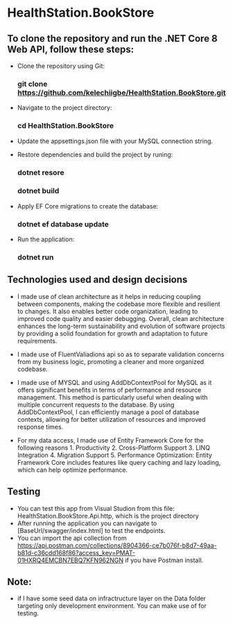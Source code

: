 # HealthStation.BookStore

  ## To clone the repository and run the .NET Core 8 Web API, follow these steps:

   - Clone the repository using Git:
     ### git clone https://github.com/kelechiigbe/HealthStation.BookStore.git

   - Navigate to the project directory:
     ### cd HealthStation.BookStore

   - Update the appsettings.json file with your MySQL connection string.

   - Restore dependencies and build the project by runing:
     ### dotnet resore 
     ### dotnet build

   - Apply EF Core migrations to create the database:
     ### dotnet ef database update

   - Run the application:
     ### dotnet run


  ## Technologies used and design decisions
   - I made use of clean architecture as it helps in reducing coupling between components, making the codebase more flexible and resilient to   changes. It also enables better code organization, leading to improved code quality and easier debugging. Overall, clean architecture enhances the long-term sustainability and evolution of software projects by providing a solid foundation for growth and adaptation to future requirements.

   - I made use of FluentValiadions api so as to separate validation concerns from my business logic, promoting a cleaner and more organized codebase.

   - I made use of MYSQL and using AddDbContextPool for MySQL as it offers significant benefits in terms of performance and resource management. This method is particularly useful when dealing with multiple concurrent requests to the database. By using AddDbContextPool, I can efficiently manage a pool of database contexts, allowing for better utilization of resources and improved response times.

   - For my data access, I made use of Entity Framework Core for the following reasons 1. Productivity 2. Cross-Platform Support 3. LINQ Integration 4. Migration Support 5. Performance Optimization: Entity Framework Core includes features like query caching and lazy loading, which can help optimize performance.

  ## Testing
   - You can test this app from Visual Studion from this file: HealthStation.BookStore.Api.http, which is the project directory
   - After running the application you can navigate to [BaseUrl/swagger/index.html] to test the endpoints.
   - You can import the api collection from https://api.postman.com/collections/8904366-ce7b076f-b8d7-49aa-b81d-c36cdd168f86?access_key=PMAT-01HXRQ4EMCBN7EBQ7KFN962NGN if you have Postman install. 

 ## Note:
  - if I have some seed data on infractructure layer on the Data folder targeting only development environment. You can make use of for testing.
 





